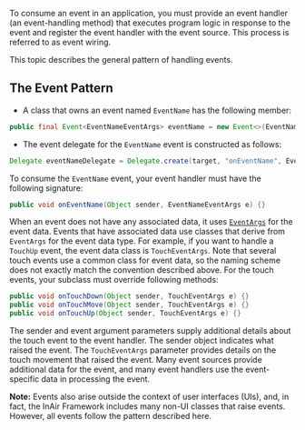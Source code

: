 To consume an event in an application, you must provide an event handler (an event-handling method) that executes program logic in response to the event and register the event handler with the event source. This process is referred to as event wiring.

This topic describes the general pattern of handling events.

## The Event Pattern

- A class that owns an event named `EventName` has the following member:
```java
public final Event<EventNameEventArgs> eventName = new Event<>(EventNameEventArgs.class);
```

- The event delegate for the `EventName` event is constructed as follows:
```java
Delegate eventNameDelegate = Delegate.create(target, "onEventName", EventNameEventArgs.class);
```

To consume the `EventName` event, your event handler must have the following signature:
```java
public void onEventName(Object sender, EventNameEventArgs e) {}
```

When an event does not have any associated data, it uses [`EventArgs`][EventArgs] for the event data. Events that have associated data use classes that derive from `EventArgs` for the event data type. For example, if you want to handle a `TouchUp` event, the event data class is `TouchEventArgs`. Note that several touch events use a common class for event data, so the naming scheme does not exactly match the convention described above. For the touch events, your subclass must override following methods:
```java
public void onTouchDown(Object sender, TouchEventArgs e) {}
public void onTouchMove(Object sender, TouchEventArgs e) {}
public void onTouchUp(Object sender, TouchEventArgs e) {}
```

The sender and event argument parameters supply additional details about the touch event to the event handler. The sender object indicates what raised the event. The `TouchEventArgs` parameter provides details on the touch movement that raised the event. Many event sources provide additional data for the event, and many event handlers use the event-specific data in processing the event.

**Note:** Events also arise outside the context of user interfaces (UIs), and, in fact, the InAir Framework includes many non-UI classes that raise events. However, all events follow the pattern described here.

[EventArgs]: http://developer.inair.tv/documents/inair/event/EventArgs.html